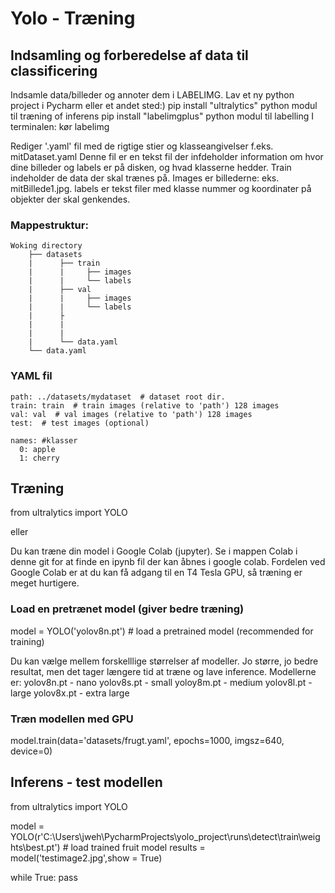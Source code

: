 
# Yolo - Træning

## Indsamling og forberedelse af data til classificering

Indsamle data/billeder og annoter dem i LABELIMG.
Lav et ny python project i Pycharm eller et andet sted:)
pip install "ultralytics" python modul til træning of inferens
pip install "labelimgplus" python modul til labelling
I terminalen: kør labelimg

Rediger '.yaml' fil med de rigtige stier og klasseangivelser
    f.eks. mitDataset.yaml
    Denne fil er en tekst fil der infdeholder information om hvor dine billeder og labels er på disken, og hvad klasserne hedder.
    Train indeholder de data der skal trænes på. Images er billederne: eks. mitBillede1.jpg. labels er tekst filer med klasse nummer og koordinater på objekter der        skal genkendes.

    
### Mappestruktur:
```
Woking directory
    ├── datasets
    |	   ├── train
    |	   |     ├── images
    |	   |     └── labels
    |	   ├── val
    |	   |     ├── images
    |	   |     └── labels
    |	   ├
    |	   |     
    |	   |     
    |	   └── data.yaml
    └── data.yaml
```
### YAML fil
```
path: ../datasets/mydataset  # dataset root dir. 
train: train  # train images (relative to 'path') 128 images
val: val  # val images (relative to 'path') 128 images
test:  # test images (optional)

names: #klasser
  0: apple
  1: cherry
```
## Træning
from ultralytics import YOLO

eller

Du kan træne din model i Google Colab (jupyter).
Se i mappen Colab i denne git for at finde en ipynb fil der kan åbnes i google colab.
Fordelen ved Google Colab er at du kan få adgang til en T4 Tesla GPU, så træning er meget hurtigere.

### Load en pretrænet model (giver bedre træning)
model = YOLO('yolov8n.pt')  # load a pretrained model (recommended for training)

Du kan vælge mellem forskelllige størrelser af modeller. Jo større, jo bedre resultat, men det tager længere tid at træne og lave inference.
Modellerne er: 
yolov8n.pt - nano
yolov8s.pt - small
yoloy8m.pt - medium
yolov8l.pt - large
yolov8x.pt - extra large

### Træn modellen med GPU
model.train(data='datasets/frugt.yaml', epochs=1000, imgsz=640, device=0)


## Inferens - test modellen
from ultralytics import YOLO

model = YOLO(r'C:\Users\jweh\PycharmProjects\yolo_project\runs\detect\train\weights\best.pt') # load trained fruit model
results = model('testimage2.jpg',show = True)

while True:
    pass

